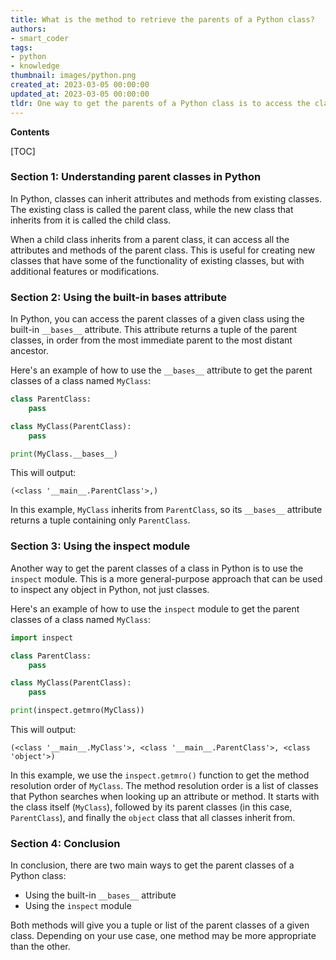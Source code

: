 ```yaml
---
title: What is the method to retrieve the parents of a Python class?
authors:
- smart_coder
tags:
- python
- knowledge
thumbnail: images/python.png
created_at: 2023-03-05 00:00:00
updated_at: 2023-03-05 00:00:00
tldr: One way to get the parents of a Python class is to access the class`s \_\_bases\_\_ attribute, which returns a tuple of the class`s parent classes.
---
```


**Contents**

[TOC]

### Section 1: Understanding parent classes in Python

In Python, classes can inherit attributes and methods from existing classes. The existing class is called the parent class, while the new class that inherits from it is called the child class. 

When a child class inherits from a parent class, it can access all the attributes and methods of the parent class. This is useful for creating new classes that have some of the functionality of existing classes, but with additional features or modifications.

### Section 2: Using the built-in __bases__ attribute

In Python, you can access the parent classes of a given class using the built-in `__bases__` attribute. This attribute returns a tuple of the parent classes, in order from the most immediate parent to the most distant ancestor.

Here's an example of how to use the `__bases__` attribute to get the parent classes of a class named `MyClass`:

```python
class ParentClass:
    pass

class MyClass(ParentClass):
    pass

print(MyClass.__bases__)
```

This will output:

```
(<class '__main__.ParentClass'>,)
```

In this example, `MyClass` inherits from `ParentClass`, so its `__bases__` attribute returns a tuple containing only `ParentClass`.

### Section 3: Using the inspect module

Another way to get the parent classes of a class in Python is to use the `inspect` module. This is a more general-purpose approach that can be used to inspect any object in Python, not just classes.

Here's an example of how to use the `inspect` module to get the parent classes of a class named `MyClass`:

```python
import inspect

class ParentClass:
    pass

class MyClass(ParentClass):
    pass

print(inspect.getmro(MyClass))
```

This will output:

```
(<class '__main__.MyClass'>, <class '__main__.ParentClass'>, <class 'object'>)
```

In this example, we use the `inspect.getmro()` function to get the method resolution order of `MyClass`. The method resolution order is a list of classes that Python searches when looking up an attribute or method. It starts with the class itself (`MyClass`), followed by its parent classes (in this case, `ParentClass`), and finally the `object` class that all classes inherit from.

### Section 4: Conclusion

In conclusion, there are two main ways to get the parent classes of a Python class:

- Using the built-in `__bases__` attribute
- Using the `inspect` module

Both methods will give you a tuple or list of the parent classes of a given class. Depending on your use case, one method may be more appropriate than the other.
